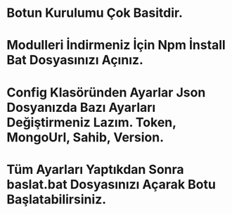 # Botun Kurulumu Çok Basitdir.
# Modulleri İndirmeniz İçin Npm İnstall Bat Dosyasınızı Açınız.
# Config Klasöründen Ayarlar Json Dosyanızda Bazı Ayarları Değiştirmeniz Lazım. Token, MongoUrl, Sahib, Version.
# Tüm Ayarları Yaptıkdan Sonra baslat.bat Dosyasınızı Açarak Botu Başlatabilirsiniz.
